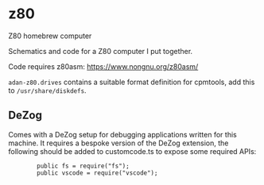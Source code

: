 # z80
Z80 homebrew computer

Schematics and code for a Z80 computer I put together.

Code requires z80asm: https://www.nongnu.org/z80asm/

`adan-z80.drives` contains a suitable format definition for cpmtools, add this to `/usr/share/diskdefs`.

## DeZog
Comes with a DeZog setup for debugging applications written for this machine. It requires a bespoke version of the DeZog extension, the following should be added to customcode.ts to expose some required APIs: 
```
        public fs = require("fs");
        public vscode = require("vscode");

```

